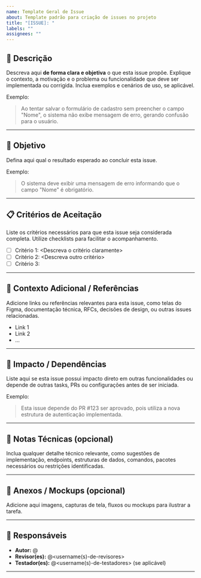 ```yaml
---
name: Template Geral de Issue
about: Template padrão para criação de issues no projeto
title: "[ISSUE]: "
labels: ""
assignees: ""
---
```


## 📝 Descrição

Descreva aqui **de forma clara e objetiva** o que esta issue propõe. Explique o contexto, a motivação e o problema ou funcionalidade que deve ser implementada ou corrigida. Inclua exemplos e cenários de uso, se aplicável.

Exemplo:

> Ao tentar salvar o formulário de cadastro sem preencher o campo "Nome", o sistema não exibe mensagem de erro, gerando confusão para o usuário.

---

## 🎯 Objetivo

Defina aqui qual o resultado esperado ao concluir esta issue.

Exemplo:

> O sistema deve exibir uma mensagem de erro informando que o campo "Nome" é obrigatório.

---

## 📋 Critérios de Aceitação

Liste os critérios necessários para que esta issue seja considerada completa. Utilize checklists para facilitar o acompanhamento.

- [ ] Critério 1: <Descreva o critério claramente>
- [ ] Critério 2: <Descreva outro critério>
- [ ] Critério 3: <Opcional>

---

## 🔎 Contexto Adicional / Referências

Adicione links ou referências relevantes para esta issue, como telas do Figma, documentação técnica, RFCs, decisões de design, ou outras issues relacionadas.

* Link 1
* Link 2
* ...

---

## 🚨 Impacto / Dependências

Liste aqui se esta issue possui impacto direto em outras funcionalidades ou depende de outras tasks, PRs ou configurações antes de ser iniciada.

Exemplo:

> Esta issue depende do PR #123 ser aprovado, pois utiliza a nova estrutura de autenticação implementada.

---

## 📝 Notas Técnicas (opcional)

Inclua qualquer detalhe técnico relevante, como sugestões de implementação, endpoints, estruturas de dados, comandos, pacotes necessários ou restrições identificadas.

---

## 📸 Anexos / Mockups (opcional)

Adicione aqui imagens, capturas de tela, fluxos ou mockups para ilustrar a tarefa.

---

## 👥 Responsáveis

- **Autor:** @<seu-username>
- **Revisor(es):** @<username(s)-de-revisores>
- **Testador(es):** @<username(s)-de-testadores> (se aplicável)

---
